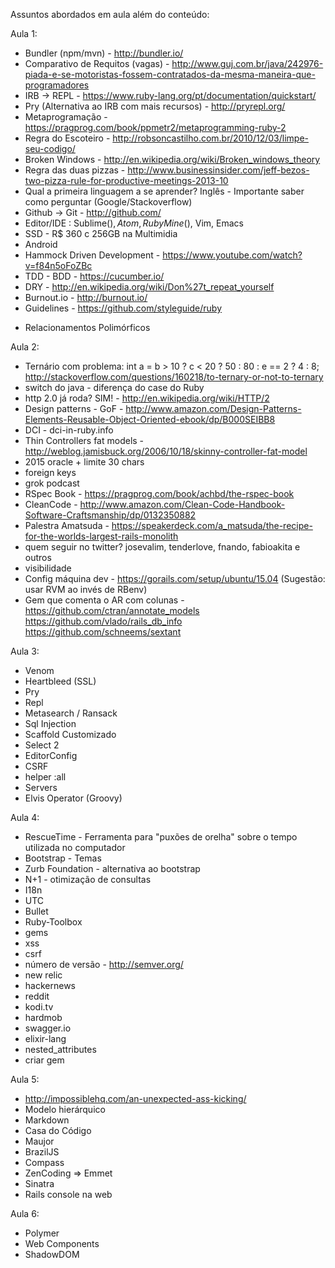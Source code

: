 Assuntos abordados em aula além do conteúdo:

Aula 1:
  - Bundler (npm/mvn) - http://bundler.io/
  - Comparativo de Requitos (vagas) - http://www.guj.com.br/java/242976-piada-e-se-motoristas-fossem-contratados-da-mesma-maneira-que-programadores
  - IRB -> REPL - https://www.ruby-lang.org/pt/documentation/quickstart/
  - Pry (Alternativa ao IRB com mais recursos) - http://pryrepl.org/
  - Metaprogramação - https://pragprog.com/book/ppmetr2/metaprogramming-ruby-2
  - Regra do Escoteiro - http://robsoncastilho.com.br/2010/12/03/limpe-seu-codigo/
  - Broken Windows - http://en.wikipedia.org/wiki/Broken_windows_theory
  - Regra das duas pizzas - http://www.businessinsider.com/jeff-bezos-two-pizza-rule-for-productive-meetings-2013-10
  - Qual a primeira linguagem a se aprender? Inglês - Importante saber como perguntar (Google/Stackoverflow)
  - Github -> Git - http://github.com/
  - Editor/IDE : Sublime($), Atom, RubyMine ($), Vim, Emacs
  - SSD - R$ 360 c 256GB na Multimidia
  - Android
  - Hammock Driven Development - https://www.youtube.com/watch?v=f84n5oFoZBc
  - TDD - BDD - https://cucumber.io/
  - DRY - http://en.wikipedia.org/wiki/Don%27t_repeat_yourself
  - Burnout.io - http://burnout.io/
  - Guidelines - https://github.com/styleguide/ruby
  * Relacionamentos Polimórficos

Aula 2:
  - Ternário com problema: int a = b > 10 ? c < 20 ? 50 : 80 : e == 2 ? 4 : 8; http://stackoverflow.com/questions/160218/to-ternary-or-not-to-ternary
  - switch do java - diferença do case do Ruby
  - http 2.0 já roda? SIM! - http://en.wikipedia.org/wiki/HTTP/2
  - Design patterns - GoF - http://www.amazon.com/Design-Patterns-Elements-Reusable-Object-Oriented-ebook/dp/B000SEIBB8
  - DCI - dci-in-ruby.info
  - Thin Controllers fat models - http://weblog.jamisbuck.org/2006/10/18/skinny-controller-fat-model
  - 2015 oracle + limite 30 chars
  - foreign keys
  - grok podcast
  - RSpec Book - https://pragprog.com/book/achbd/the-rspec-book
  - CleanCode - http://www.amazon.com/Clean-Code-Handbook-Software-Craftsmanship/dp/0132350882
  - Palestra Amatsuda - https://speakerdeck.com/a_matsuda/the-recipe-for-the-worlds-largest-rails-monolith
  - quem seguir no twitter? josevalim, tenderlove, fnando, fabioakita e outros
  - visibilidade
  - Config máquina dev - https://gorails.com/setup/ubuntu/15.04 (Sugestão: usar RVM ao invés de RBenv)
  - Gem que comenta o AR com colunas - https://github.com/ctran/annotate_models https://github.com/vlado/rails_db_info https://github.com/schneems/sextant

Aula 3:
  - Venom
  - Heartbleed (SSL)
  - Pry
  - Repl
  - Metasearch / Ransack
  - Sql Injection
  - Scaffold Customizado
  - Select 2
  - EditorConfig
  - CSRF
  - helper :all
  - Servers
  - Elvis Operator (Groovy)

Aula 4:
  - RescueTime - Ferramenta para "puxões de orelha" sobre o tempo utilizada no computador
  - Bootstrap - Temas
  - Zurb Foundation - alternativa ao bootstrap
  - N+1 - otimização de consultas
  - I18n
  - UTC
  - Bullet
  - Ruby-Toolbox
  - gems
  - xss
  - csrf
  - número de versão - http://semver.org/
  - new relic
  - hackernews
  - reddit
  - kodi.tv
  - hardmob
  - swagger.io
  - elixir-lang
  - nested_attributes
  - criar gem

Aula 5:
  - http://impossiblehq.com/an-unexpected-ass-kicking/
  - Modelo hierárquico
  - Markdown
  - Casa do Código
  - Maujor
  - BrazilJS
  - Compass
  - ZenCoding => Emmet
  - Sinatra
  - Rails console na web

Aula 6:
  - Polymer
  - Web Components
  - ShadowDOM

